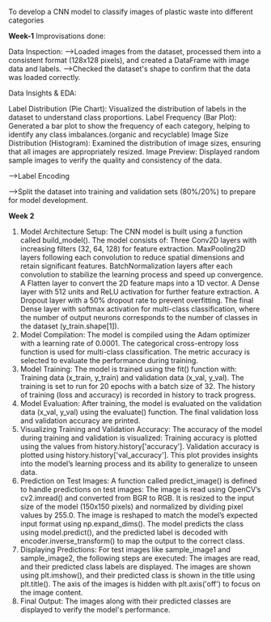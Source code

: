 
To develop a CNN model to classify images of plastic waste into different categories

**Week-1**
Improvisations done:

Data Inspection:
-->Loaded images from the dataset, processed them into a consistent format (128x128 pixels), and created a DataFrame with image data and labels.
-->Checked the dataset's shape to confirm that the data was loaded correctly.

Data Insights & EDA:

Label Distribution (Pie Chart): Visualized the distribution of labels in the dataset to understand class proportions.
Label Frequency (Bar Plot): Generated a bar plot to show the frequency of each category, helping to identify any class imbalances.(organic and recyclable)
Image Size Distribution (Histogram): Examined the distribution of image sizes, ensuring that all images are appropriately resized.
Image Preview: Displayed random sample images to verify the quality and consistency of the data.

-->Label Encoding

-->Split the dataset into training and validation sets (80%/20%) to prepare for model development.

**Week 2**
1. Model Architecture Setup:
The CNN model is built using a function called build_model(). The model consists of:
Three Conv2D layers with increasing filters (32, 64, 128) for feature extraction.
MaxPooling2D layers following each convolution to reduce spatial dimensions and retain significant features.
BatchNormalization layers after each convolution to stabilize the learning process and speed up convergence.
A Flatten layer to convert the 2D feature maps into a 1D vector.
A Dense layer with 512 units and ReLU activation for further feature extraction.
A Dropout layer with a 50% dropout rate to prevent overfitting.
The final Dense layer with softmax activation for multi-class classification, where the number of output neurons corresponds to the number of classes in the dataset (y_train.shape[1]).
2. Model Compilation:
The model is compiled using the Adam optimizer with a learning rate of 0.0001.
The categorical cross-entropy loss function is used for multi-class classification.
The metric accuracy is selected to evaluate the performance during training.
3. Model Training:
The model is trained using the fit() function with:
Training data (x_train, y_train) and validation data (x_val, y_val).
The training is set to run for 20 epochs with a batch size of 32.
The history of training (loss and accuracy) is recorded in history to track progress.
4. Model Evaluation:
After training, the model is evaluated on the validation data (x_val, y_val) using the evaluate() function.
The final validation loss and validation accuracy are printed.
5. Visualizing Training and Validation Accuracy:
The accuracy of the model during training and validation is visualized:
Training accuracy is plotted using the values from history.history['accuracy'].
Validation accuracy is plotted using history.history['val_accuracy'].
This plot provides insights into the model’s learning process and its ability to generalize to unseen data.
6. Prediction on Test Images:
A function called predict_image() is defined to handle predictions on test images:
The image is read using OpenCV’s cv2.imread() and converted from BGR to RGB.
It is resized to the input size of the model (150x150 pixels) and normalized by dividing pixel values by 255.0.
The image is reshaped to match the model’s expected input format using np.expand_dims().
The model predicts the class using model.predict(), and the predicted label is decoded with encoder.inverse_transform() to map the output to the correct class.
7. Displaying Predictions:
For test images like sample_image1 and sample_image2, the following steps are executed:
The images are read, and their predicted class labels are displayed.
The images are shown using plt.imshow(), and their predicted class is shown in the title using plt.title().
The axis of the images is hidden with plt.axis('off') to focus on the image content.
8. Final Output:
The images along with their predicted classes are displayed to verify the model's performance.
